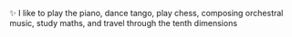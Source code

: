 ✨ I like to play the piano, dance tango, play chess, composing orchestral music, study maths, and travel through the tenth dimensions
